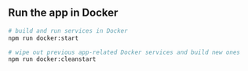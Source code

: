 ## Run the app in Docker

```bash
# build and run services in Docker
npm run docker:start

# wipe out previous app-related Docker services and build new ones
npm run docker:cleanstart
```
